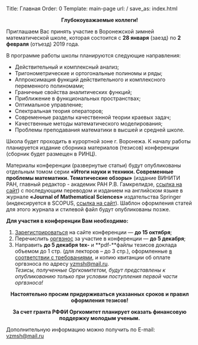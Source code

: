 Title: Главная
Order: 0
Template: main-page
url: /
save_as: index.html

**<center>Глубокоуважаемые коллеги!</center>**

Приглашаем Вас принять участие в Воронежской зимней математической школе, которая состоится с **28 января** (заезд) по **2 февраля** (отъезд) 2019 года.

В программе работы школы планируются следующие направления:

* Действительный и комплексный анализ;
* Тригонометрические и ортогональные полиномы и ряды;
* Аппроксимация функций действительного и комплексного переменного полиномами;
* Граничные свойства аналитических функций;
* Приближение в функциональных пространствах;
* Оптимальное управление;
* Спектральная теория операторов;
* Современные разделы качественной теории краевых задач;
* Качественные методы математического моделирования;
* Проблемы преподавания математики в высшей и средней школе.

Школа будет проходить в курортной зоне г. Воронежа. К началу работы планируется издание сборника материалов (тезисов) конференции (сборник будет размещен в РИНЦ).

Материалы конференции (развернутые статьи) будут опубликованы отдельным томом серии **«Итоги науки и техники. Современные проблемы математики. Тематические обзоры»** (издание ВИНИТИ РАН, главный редактор - академик РАН Р.В. Гамкрелидзе, [ссылка на сайт](http://www.mathnet.ru/php/journal.phtml?jrnid=into&option_lang=rus)) с последующим переводом и изданием на английском языке в журнале **«Journal of Mathematical Sciences»** издательства Springer (индексируется в SCOPUS, [ссылка на сайт](http://link.springer.com/journal/10958)). Шаблон оформления статей для этого журнала и стилевой файл будут опубликованы позже.

**Для участия в конференции Вам необходимо:**

1. [Зарегистрироваться](/registration) на сайте конференции — **до 15 октября**;
2. Перечислить [оргвзнос](/contribution) за участие в конференции — **до 5 декабря**;
3. Направить **до 5 декабря** **tex-** и **pdf-**файлы тезисов доклада объемом до 1 стр. (для лекторов – до 3 стр.), оформленные [в соответствии с требованиями](/rules), и копию квитанции об оплате оргвзноса по адресу [vzmsh@mail.ru](mailto:vzmsh@mail.ru).  
*Тезисы, полученные Оргкомитетом, будут представлены к опубликованию только при условии поступления первой части оргвзноса!*

**<center>Настоятельно просим придерживаться указанных сроков и правил оформления тезисов!</center>**

**<center>За счет гранта РФФИ Оргкомитет планирует оказать финансовую поддержку молодым ученым.</center>**

Дополнительную информацию можно получить по E-mail: [vzmsh@mail.ru](mailto:vzmsh@mail.ru)
